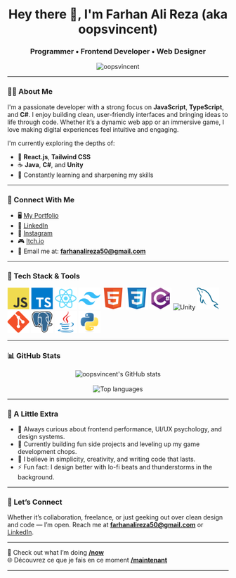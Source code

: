 <h1 align="center">Hey there 👋, I'm Farhan Ali Reza (aka oopsvincent)</h1>
<h3 align="center">Programmer • Frontend Developer • Web Designer</h3>

<p align="center">
  <img src="https://komarev.com/ghpvc/?username=oopsvincent&label=Profile%20views&color=0e75b6&style=flat" alt="oopsvincent" />
</p>

---

### 👨‍💻 About Me

I'm a passionate developer with a strong focus on **JavaScript**, **TypeScript**, and **C#**. I enjoy building clean, user-friendly interfaces and bringing ideas to life through code. Whether it’s a dynamic web app or an immersive game, I love making digital experiences feel intuitive and engaging.

I'm currently exploring the depths of:
- 🔧 **React.js**, **Tailwind CSS**
- ☕ **Java**, **C#**, and **Unity**
- 🧠 Constantly learning and sharpening my skills

---

### 🔗 Connect With Me

- 🖥️ [My Portfolio](https://farhanalireza.netlify.app)
- 💼 [LinkedIn](https://www.linkedin.com/in/farhan-ali-reza-849746345/)
- 📸 [Instagram](https://www.instagram.com/oopsvincent/)
- 🎮 [Itch.io](https://oopsvincent.itch.io/)
- 📩 Email me at: **farhanalireza50@gmail.com**

---

### 🧰 Tech Stack & Tools

<p align="left">
  <img src="https://raw.githubusercontent.com/devicons/devicon/master/icons/javascript/javascript-original.svg" alt="JavaScript" width="50" />
  <img src="https://raw.githubusercontent.com/devicons/devicon/master/icons/typescript/typescript-original.svg" alt="TypeScript" width="50" />
  <img src="https://raw.githubusercontent.com/devicons/devicon/master/icons/react/react-original.svg" alt="React" width="50" />
  <img src="https://raw.githubusercontent.com/devicons/devicon/master/icons/tailwindcss/tailwindcss-original.svg" alt="Tailwind CSS" width="50" />
  <img src="https://raw.githubusercontent.com/devicons/devicon/master/icons/html5/html5-original.svg" alt="HTML" width="50" />
  <img src="https://raw.githubusercontent.com/devicons/devicon/master/icons/css3/css3-original.svg" alt="CSS" width="50" />
  <img src="https://raw.githubusercontent.com/devicons/devicon/master/icons/csharp/csharp-original.svg" alt="C#" width="50" />
  <img src="https://cdn.jsdelivr.net/gh/devicons/devicon/icons/unity/unity-original.svg" alt="Unity" width="50" />
  <img src="https://raw.githubusercontent.com/devicons/devicon/master/icons/mysql/mysql-original.svg" alt="MySQL" width="50" />
  <img src="https://raw.githubusercontent.com/devicons/devicon/master/icons/git/git-original.svg" alt="Git" width="50" />
  <img src="https://raw.githubusercontent.com/devicons/devicon/master/icons/postgresql/postgresql-original.svg" alt="Postgres" width="50" />
  <img src="https://raw.githubusercontent.com/devicons/devicon/master/icons/java/java-original.svg" alt="Java" width="50" />
  <img src="https://raw.githubusercontent.com/devicons/devicon/master/icons/python/python-original.svg" alt="Python" width="50" />
</p>

---

### 📊 GitHub Stats

<p align="center">
  <img src="https://github-readme-stats.vercel.app/api?username=oopsvincent&show_icons=true&theme=radical" alt="oopsvincent's GitHub stats" />
  <br><br>
  <img src="https://github-readme-stats.vercel.app/api/top-langs/?username=oopsvincent&layout=compact" alt="Top languages" />
</p>

---

### 🚀 A Little Extra

- 👀 Always curious about frontend performance, UI/UX psychology, and design systems.
- 🌱 Currently building fun side projects and leveling up my game development chops.
- 🧩 I believe in simplicity, creativity, and writing code that lasts.
- ⚡ Fun fact: I design better with lo-fi beats and thunderstorms in the background.

---

### 🤝 Let’s Connect  
Whether it’s collaboration, freelance, or just geeking out over clean design and code — I’m open. Reach me at **farhanalireza50@gmail.com** or [LinkedIn](https://www.linkedin.com/in/farhan-ali-reza-849746345/).

---

📍 Check out what I’m doing [**/now**](https://gist.github.com/oopsvincent/5e3453760c3a5bd963198b2b0c00127b)  
🌐 Découvrez ce que je fais en ce moment [**/maintenant**](https://gist.github.com/oopsvincent/5e3453760c3a5bd963198b2b0c00127b)

---

<!--
Thanks for stopping by! If you scrolled this far, we should probably build something cool together someday. 😉
-->
